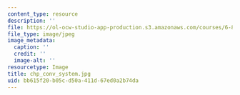 ```yaml
---
content_type: resource
description: ''
file: https://ol-ocw-studio-app-production.s3.amazonaws.com/courses/6-892-computational-models-of-discourse-spring-2004/bb615f20b05cd50a411d67ed0a2b74da_chp_conv_system.jpg
file_type: image/jpeg
image_metadata:
  caption: ''
  credit: ''
  image-alt: ''
resourcetype: Image
title: chp_conv_system.jpg
uid: bb615f20-b05c-d50a-411d-67ed0a2b74da
---
```


